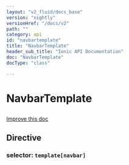 ```yaml
---
layout: "v2_fluid/docs_base"
version: "nightly"
versionHref: "/docs/v2"
path: ""
category: api
id: "navbartemplate"
title: "NavbarTemplate"
header_sub_title: "Ionic API Documentation"
doc: "NavbarTemplate"
docType: "class"

---
```










<h1 class="api-title">
<a class="anchor" name="navbar-template" href="#navbar-template"></a>

NavbarTemplate






</h1>

<a class="improve-v2-docs" href="http://github.com/driftyco/ionic/edit/2.0//ionic/components/navbar/navbar.ts#L217">
Improve this doc
</a>








<h2><a class="anchor" name="Directive" href="#Directive"></a>Directive</h2>
<h3>selector: <code>template[navbar]</code></h3>
<!-- @usage tag -->


<!-- @property tags -->



<!-- instance methods on the class --><!-- related link --><!-- end content block -->


<!-- end body block -->

